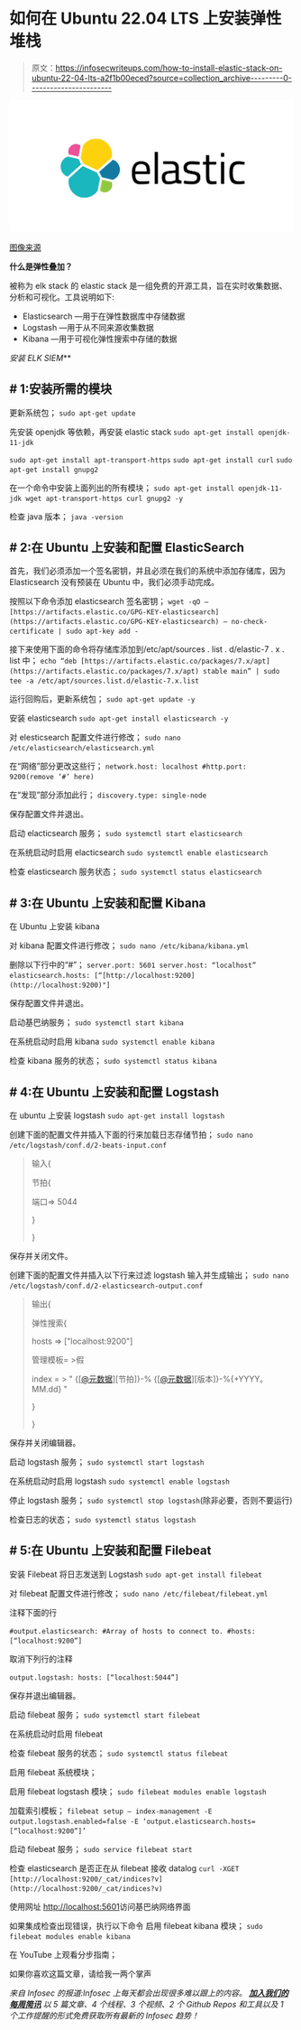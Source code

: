 # 如何在 Ubuntu 22.04 LTS 上安装弹性堆栈

> 原文：<https://infosecwriteups.com/how-to-install-elastic-stack-on-ubuntu-22-04-lts-a2f1b00eced?source=collection_archive---------0----------------------->

![](img/c99af8b5271ef7fce99ca59bde239adb.png)

[图像来源](https://blog.knoldus.com/how-to-deploy-elk-stack-on-kubernetes/)

**什么是弹性叠加？**

被称为 elk stack 的 elastic stack 是一组免费的开源工具，旨在实时收集数据、分析和可视化。工具说明如下:

*   Elasticsearch —用于在弹性数据库中存储数据
*   Logstash —用于从不同来源收集数据
*   Kibana —用于可视化弹性搜索中存储的数据

*安装 ELK SIEM***

## # 1:安装所需的模块

更新系统包；
`sudo apt-get update`

先安装 openjdk 等依赖，再安装 elastic stack
`sudo apt-get install openjdk-11-jdk`

`sudo apt-get install apt-transport-https`
`sudo apt-get install curl`
`sudo apt-get install gnupg2`

在一个命令中安装上面列出的所有模块；
`sudo apt-get install openjdk-11-jdk wget apt-transport-https curl gnupg2 -y`

检查 java 版本；
`java -version`

## # 2:在 Ubuntu 上安装和配置 ElasticSearch

首先，我们必须添加一个签名密钥，并且必须在我们的系统中添加存储库，因为 Elasticsearch 没有预装在 Ubuntu 中，我们必须手动完成。

按照以下命令添加 elasticsearch 签名密钥；
`wget -qO — [https://artifacts.elastic.co/GPG-KEY-elasticsearch](https://artifacts.elastic.co/GPG-KEY-elasticsearch) — no-check-certificate | sudo apt-key add -`

接下来使用下面的命令将存储库添加到/etc/apt/sources . list . d/elastic-7 . x . list 中；
`echo “deb [https://artifacts.elastic.co/packages/7.x/apt](https://artifacts.elastic.co/packages/7.x/apt) stable main” | sudo tee -a /etc/apt/sources.list.d/elastic-7.x.list`

运行回购后，更新系统包；
`sudo apt-get update -y`

安装 elasticsearch
`sudo apt-get install elasticsearch -y`

对 elesticsearch 配置文件进行修改；
`sudo nano /etc/elasticsearch/elasticsearch.yml`

在“网络”部分更改这些行；
`network.host: localhost
#http.port: 9200(remove ‘#’ here)`

在“发现”部分添加此行；
`discovery.type: single-node`

保存配置文件并退出。

启动 elacticsearch 服务；
`sudo systemctl start elasticsearch`

在系统启动时启用 elacticsearch
`sudo systemctl enable elasticsearch`

检查 elasticsearch 服务状态；
`sudo systemctl status elasticsearch`

## # 3:在 Ubuntu 上安装和配置 Kibana

在 Ubuntu 上安装 kibana


对 kibana 配置文件进行修改；
`sudo nano /etc/kibana/kibana.yml`

删除以下行中的“#”；
`server.port: 5601
server.host: “localhost”
elasticsearch.hosts: [“[http://localhost:9200](http://localhost:9200)"]`

保存配置文件并退出。

启动基巴纳服务；
`sudo systemctl start kibana`

在系统启动时启用 kibana
`sudo systemctl enable kibana`

检查 kibana 服务的状态；
`sudo systemctl status kibana`

## # 4:在 Ubuntu 上安装和配置 Logstash

在 ubuntu 上安装 logstash
`sudo apt-get install logstash`

创建下面的配置文件并插入下面的行来加载日志存储节拍；
`sudo nano /etc/logstash/conf.d/2-beats-input.conf`

> 输入{
> 
> 节拍{
> 
> 端口=> 5044
> 
> }
> 
> }

保存并关闭文件。

创建下面的配置文件并插入以下行来过滤 logstash 输入并生成输出；
`sudo nano /etc/logstash/conf.d/2-elasticsearch-output.conf`

> 输出{
> 
> 弹性搜索{
> 
> hosts => ["localhost:9200"]
> 
> 管理模板= >假
> 
> index = > " {[[@元数据](http://twitter.com/metadata)][节拍]}-% {[[@元数据](http://twitter.com/metadata)][版本]}-%{+YYYY。MM.dd} "
> 
> }
> 
> }

保存并关闭编辑器。

启动 logstash 服务；
`sudo systemctl start logstash`

在系统启动时启用 logstash
`sudo systemctl enable logstash`

停止 logstash 服务；
`sudo systemctl stop logstash`(除非必要，否则不要运行)

检查日志的状态；
`sudo systemctl status logstash`

## # 5:在 Ubuntu 上安装和配置 Filebeat

安装 Filebeat 将日志发送到 Logstash
`sudo apt-get install filebeat`

对 filebeat 配置文件进行修改；
`sudo nano /etc/filebeat/filebeat.yml`

注释下面的行

`#output.elasticsearch:
#Array of hosts to connect to.
#hosts: [“localhost:9200”]`

取消下列行的注释

`output.logstash:
hosts: [“localhost:5044”]`

保存并退出编辑器。

启动 filebeat 服务；
`sudo systemctl start filebeat`

在系统启动时启用 filebeat


检查 filebeat 服务的状态；
`sudo systemctl status filebeat`

启用 filebeat 系统模块；


启用 filebeat logstash 模块；
`sudo filebeat modules enable logstash`

加载索引模板；
`filebeat setup — index-management -E output.logstash.enabled=false -E ‘output.elasticsearch.hosts=[“localhost:9200”]’`

启动 filebeat 服务；
`sudo service filebeat start`

检查 elasticsearch 是否正在从 filebeat 接收 datalog
`curl -XGET [http://localhost:9200/_cat/indices?v](http://localhost:9200/_cat/indices?v)`

使用网址
[http://localhost:5601](http://localhost:5601)访问基巴纳网络界面

如果集成检查出现错误，执行以下命令
启用 filebeat kibana 模块；
`sudo filebeat modules enable kibana`

在 YouTube 上观看分步指南；

如果你喜欢这篇文章，请给我一两个掌声

*来自 Infosec 的报道:Infosec 上每天都会出现很多难以跟上的内容。* [***加入我们的每周简讯***](https://weekly.infosecwriteups.com/) *以 5 篇文章、4 个线程、3 个视频、2 个 Github Repos 和工具以及 1 个工作提醒的形式免费获取所有最新的 Infosec 趋势！*